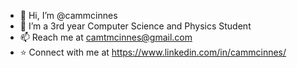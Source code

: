 - 👋 Hi, I’m @cammcinnes
- 👀 I’m a 3rd year Computer Science and Physics Student
- 📫 Reach me at camtmcinnes@gmail.com
- ⭐️ Connect with me at https://www.linkedin.com/in/cammcinnes/
<!---
cammcinnes/cammcinnes is a ✨ special ✨ repository because its `README.md` (this file) appears on your GitHub profile.
You can click the Preview link to take a look at your changes.
--->
